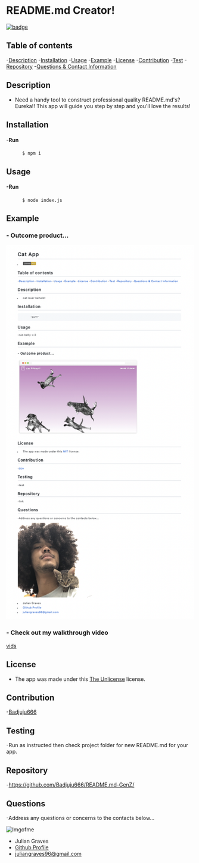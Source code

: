 

# **README.md Creator!**

  [![badge](https://img.shields.io/badge/license-Unlicense-blue.svg)](http://unlicense.org/)
  

## Table of contents
  -[Description](#Description)
  -[Installation](#Installation)
  -[Usage](#Usage)
  -[Example](#Example)
  -[License](#License)
  -[Contribution](#Contribution)
  -[Test](#Testing)
  -[Repository](#Repository)
  -[Questions & Contact Information](#Questions)

## Description

  -  Need a handy tool to construct professional quality README.md's? Eureka!! This app will guide you step by step and you'll love the results!

## Installation
#### **-Run**
          $ npm i
    
## Usage
#### **-Run**
          $ node index.js

## Example 
### - Outcome product...

![pics](https://github.com/Badjuju666/README.md-GenZ/blob/main/Screen.png)

### - Check out my walkthrough video

[vids](https://drive.google.com/file/d/1gTryomKm9NhxWHo9kH_oUFR7zLN2GA7C/view?usp=sharing)

## License

  - The app was made under this 
  [The Unlicense](http://unlicense.org/)
   license.

## Contribution

  -[Badjuju666](https://github.com/Badjuju666)

## Testing 
  
  -Run as instructed then check project folder for new README.md for your app.

## Repository

  -https://github.com/Badjuju666/README.md-GenZ/

## Questions
  -Address any questions or concerns 
  to the contacts below...
                
![Imgofme](https://avatars.githubusercontent.com/u/74938789?v=4)
- Julian Graves
- [Github Profile](https://github.com/Badjuju666)
- <juliangraves96@gmail.com>
